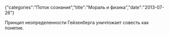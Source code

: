 {"categories":"Поток сознания","title":"Мораль и физика","date":"2013-07-26"}

Принцип неопределенности Гейзенберга уничтожает совесть как понятие.
